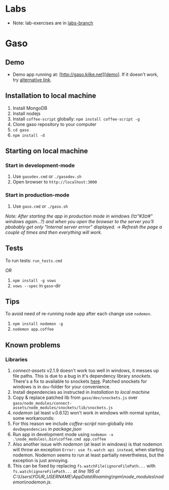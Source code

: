 # Labs
* Note: lab-exercises are in [labs-branch](gasomob/tree/labs)


# Gaso

## Demo
* Demo app running at: [http://gaso.kilke.net][demo]. If it doesn't work, try [alternative link](http://50.16.203.50:3000).


## Installation to local machine
1. Install MongoDB
1. Install nodejs
1. Install `coffee-script` globally: `npm install coffee-script -g`
1. Clone gaso repository to your computer
1. `cd gaso`
1. `npm install -d`


## Starting on local machine

### Start in development-mode
1. Use `gasodev.cmd` or `./gasodev.sh`
1. Open browser to `http://localhost:3000`


### Start in production-mode
1. Use `gaso.cmd` or `./gaso.sh`

_Note: After starting the app in production mode in windows (!¤"#3¤#" windows again...?) and when you open the browser to the server you'll pbobably get only "Internal server errror" displayed. -> Refresh the page a couple of times and then everything will work._


## Tests

To run tests:
`run_tests.cmd`

_OR_

1. `npm install -g vows`
1. `vows --spec` in `gaso`-dir


## Tips

To avoid need of re-running node app after each change use `nodemon`.

  1. `npm install nodemon -g`
  1. `nodemon app.coffee`

## Known problems

### Libraries
1. _connect-assets_ v2.1.9 doesn't work too well in windows, it messes up file paths. This is due to a bug in it's dependency library _snockets_. There's a fix to available to snockets [here](https://github.com/TrevorBurnham/snockets/pull/9/files#diff-0). Patched snockets for windows is in `dev`-folder for your convenience.
  1. Install dependencies as instructed in _Installation to local machine_
  1. Copy & replace patched lib from `gaso/dev/snockets.js` over `gaso/node_modules/connect-assets/node_modules/snockets/lib/snockets.js`
1. _nodemon_ (at least v.0.6.12) won't work in windows with normal syntax, some workarounds:
  1. For this reason we include _coffee-script_ non-globally into `devDependencies` in _package.json_
  1. Run app in development mode using `nodemon -x .\node_modules\.bin\coffee.cmd app.coffee`
1. Also another issue with _nodemon_ (at least in windows) is that nodemon will throw an exception `Error: use fs.watch api instead`, when starting nodemon. Nodemon seems to run at least partially nevertheless, but the exception is just annoying.
  1. This can be fixed by replacing `fs.watchFile(ignoreFilePath...` with `fs.watch(ignoreFilePath...` at _line 195_ of _C:\Users\YOUR_USERNAME\AppData\Roaming\npm\node_modules\nodemon\nodemon.js_.


[demo]: http://gaso.kilke.net
